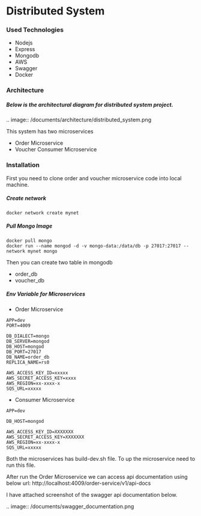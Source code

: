 # Distributed System

### Used Technologies
- Nodejs
- Express
- Mongodb
- AWS
- Swagger
- Docker

### Architecture

##### Below is the architectural diagram for distributed system project.

.. image:: /documents/architecture/distributed_system.png

This system has two microservices
- Order Microservice
- Voucher Consumer Microservice

### Installation
First you need to clone order and voucher microservice code into local machine.

##### Create network
```
docker network create mynet
```

##### Pull Mongo Image
```
docker pull mongo
docker run --name mongod -d -v mongo-data:/data/db -p 27017:27017 --network mynet mongo
```
Then you can create two table in mongodb
- order_db
- voucher_db

##### Env Variable for Microservices
- Order Microservice

```
APP=dev
PORT=4009

DB_DIALECT=mongo
DB_SERVER=mongod
DB_HOST=mongod
DB_PORT=27017
DB_NAME=order_db
REPLICA_NAME=rs0

AWS_ACCESS_KEY_ID=xxxxx
AWS_SECRET_ACCESS_KEY=xxxx
AWS_REGION=xx-xxxx-x
SQS_URL=xxxxx
```
- Consumer Microservice

```
APP=dev

DB_HOST=mongod

AWS_ACCESS_KEY_ID=XXXXXXX
AWS_SECRET_ACCESS_KEY=XXXXXXX
AWS_REGION=xx-xxxx-x
SQS_URL=xxxxx

```
Both the microservices has build-dev.sh file. To up the microservice need to run this file.

After run the Order Microservice we can access api documentation using below url:
http://localhost:4009/order-service/v1/api-docs

I have attached screenshot of the swagger api documentation below.

.. image:: /documents/swagger_documentation.png
